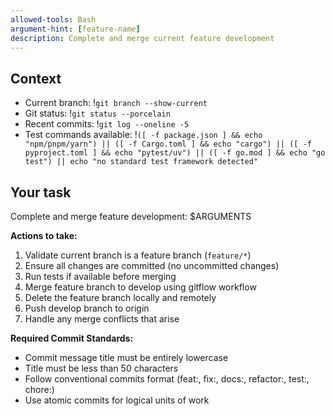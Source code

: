 ```yaml
---
allowed-tools: Bash
argument-hint: [feature-name]
description: Complete and merge current feature development
---
```


## Context

- Current branch: !`git branch --show-current`
- Git status: !`git status --porcelain`
- Recent commits: !`git log --oneline -5`
- Test commands available: !`([ -f package.json ] && echo "npm/pnpm/yarn") || ([ -f Cargo.toml ] && echo "cargo") || ([ -f pyproject.toml ] && echo "pytest/uv") || ([ -f go.mod ] && echo "go test") || echo "no standard test framework detected"`

## Your task

Complete and merge feature development: $ARGUMENTS

**Actions to take:**
1. Validate current branch is a feature branch (`feature/*`)
2. Ensure all changes are committed (no uncommitted changes)
3. Run tests if available before merging
4. Merge feature branch to develop using gitflow workflow
5. Delete the feature branch locally and remotely
6. Push develop branch to origin
7. Handle any merge conflicts that arise

**Required Commit Standards:**
- Commit message title must be entirely lowercase
- Title must be less than 50 characters
- Follow conventional commits format (feat:, fix:, docs:, refactor:, test:, chore:)
- Use atomic commits for logical units of work
